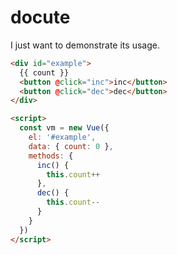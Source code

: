 # docute

I just want to demonstrate its usage.

````html
<div id="example">
  {{ count }} 
  <button @click="inc">inc</button>
  <button @click="dec">dec</button>
</div>

<script>
  const vm = new Vue({
    el: '#example',
    data: { count: 0 },
    methods: {
      inc() {
        this.count++
      },
      dec() {
        this.count--
      }
    }
  })
</script>
````
